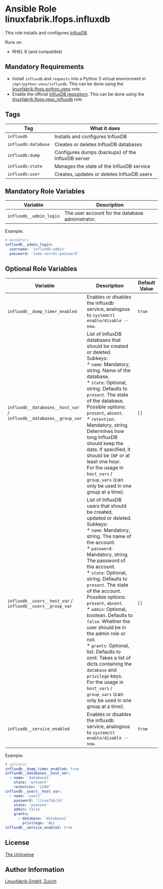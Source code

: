 # Ansible Role linuxfabrik.lfops.influxdb

This role installs and configures [InfluxDB](https://www.influxdata.com/products/influxdb-overview/).

Runs on

* RHEL 8 (and compatible)


## Mandatory Requirements

* Install `influxdb` and `requests` into a Python 3 virtual environment in `/opt/python-venv/influxdb`. This can be done using the [linuxfabrik.lfops.python_venv](https://github.com/Linuxfabrik/lfops/tree/main/roles/python_venv) role.
* Enable the official [InfluxDB repository](https://docs.influxdata.com/influxdb/v1.8/introduction/install/?t=Red+Hat+%26amp%3B+CentOS). This can be done using the [linuxfabrik.lfops.repo_influxdb](https://github.com/Linuxfabrik/lfops/tree/main/roles/repo_influxdb) role.


## Tags

| Tag                 | What it does                                      |
| ---                 | ------------                                      |
| `influxdb`          | Installs and configures InfluxDB                  |
| `influxdb:database` | Creates or deletes InfluxDB databases             |
| `influxdb:dump`     | Configures dumps (backups) of the InfluxDB server |
| `influxdb:state`    | Manages the state of the InfluxDB service         |
| `influxdb:user`     | Creates, updates or deletes InfluxDB users        |


## Mandatory Role Variables

| Variable | Description |
| -------- | ----------- |
| `influxdb__admin_login` | The user account for the database administrator. |

Example:
```yaml
# mandatory
influxdb__admin_login:
  username: 'influxdb-admin'
  password: 'some-secret-password'
```


## Optional Role Variables

| Variable | Description | Default Value |
| -------- | ----------- | ------------- |
| `influxdb__dump_timer_enabled` | Enables or disables the influxdb service, analogous to `systemctl enable/disable --now`. | `true` |
| `influxdb__databases__host_var` /<br> `influxdb__databases__group_var` | List of InfluxDB databases that should be created or deleted.<br> Subkeys:<br> * `name`: Mandatory, string. Name of the database.<br> * `state`: Optional, string. Defaults to `present`. The state of the database. Possible options: `present`, `absent`.<br> * `retention`: Mandatory, string. Determines how long InfluxDB should keep the data. If specified, it should be `INF` or at least one hour.<br>For the usage in `host_vars` / `group_vars` (can only be used in one group at a time). | `[]` |
| `influxdb__users__host_var` /<br> `influxdb__users__group_var` | List of InfluxDB users that should be created, updated or deleted.<br> Subkeys:<br> * `name`: Mandatory, string. The name of the account.<br> * `password`: Mandatory, string. The password of the account.<br> * `state`: Optional, string. Defaults to `present`. The state of the account. Possible options: `present`, `absent`.<br> * `admin`: Optional, boolean. Defaults to `false`. Whether the user should be in the admin role or not.<br> * `grants`: Optional, list. Defaults to omit. Takes a list of dicts containing the `database` and `privilege` keys.<br>For the usage in `host_vars` / `group_vars` (can only be used in one group at a time). | `[]` |
| `influxdb__service_enabled` | Enables or disables the influxdb service, analogous to `systemctl enable/disable --now`. | `true` |

Example:
```yaml
# optional
influxdb__dump_timer_enabled: true
influxdb__databases__host_var:
  - name: 'database1'
    state: 'present'
    retention: '216d'
influxdb__users__host_var:
  - name: 'user1'
    password: 'linuxfabrik'
    state: 'present'
    admin: false
    grants:
      - database: 'database1'
        privilege: 'ALL'
influxdb__service_enabled: true
```


## License

[The Unlicense](https://unlicense.org/)


## Author Information

[Linuxfabrik GmbH, Zurich](https://www.linuxfabrik.ch)
